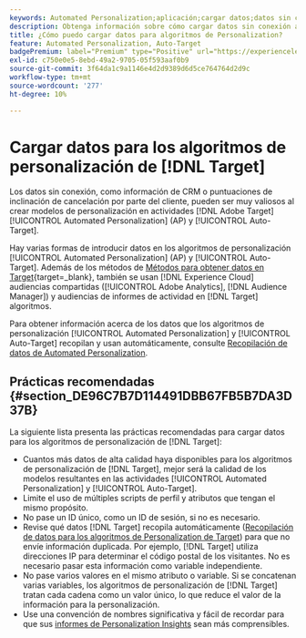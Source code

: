 ```yaml
---
keywords: Automated Personalization;aplicación;cargar datos;datos sin conexión;algoritmo de personalización;segmentación automática;segmentación automática;prácticas recomendadas
description: Obtenga información sobre cómo cargar datos sin conexión al crear modelos de personalización en actividades  [!DNL Adobe Target] [!UICONTROL Automated Personalization] (AP) y [!UICONTROL Auto-Target].
title: ¿Cómo puedo cargar datos para algoritmos de Personalization?
feature: Automated Personalization, Auto-Target
badgePremium: label="Premium" type="Positive" url="https://experienceleague.adobe.com/docs/target/using/introduction/intro.html?lang=es#premium newtab=true" tooltip="Consulte qué se incluye en Target Premium."
exl-id: c750e0e5-8ebd-49a2-9705-05f593aaf0b9
source-git-commit: 3f64da1c9a1146e4d2d9389d6d5ce764764d2d9c
workflow-type: tm+mt
source-wordcount: '277'
ht-degree: 10%

---
```


# Cargar datos para los algoritmos de personalización de [!DNL Target]

Los datos sin conexión, como información de CRM o puntuaciones de inclinación de cancelación por parte del cliente, pueden ser muy valiosos al crear modelos de personalización en actividades [!DNL Adobe Target] [!UICONTROL Automated Personalization] (AP) y [!UICONTROL Auto-Target].

Hay varias formas de introducir datos en los algoritmos de personalización [!UICONTROL Automated Personalization] (AP) y [!UICONTROL Auto-Target]. Además de los métodos de [Métodos para obtener datos en Target](https://experienceleague.adobe.com/docs/target-dev/developer/implementation/methods/methods-to-get-data-into-target.html?lang=es){target=_blank}, también se usan [!DNL Experience Cloud] audiencias compartidas ([!UICONTROL Adobe Analytics], [!DNL Audience Manager]) y audiencias de informes de actividad en [!DNL Target] algoritmos.

Para obtener información acerca de los datos que los algoritmos de personalización [!UICONTROL Automated Personalization] y [!UICONTROL Auto-Target] recopilan y usan automáticamente, consulte [Recopilación de datos de Automated Personalization](/help/main/c-activities/t-automated-personalization/ap-data.md).

## Prácticas recomendadas   {#section_DE96C7B7D114491DBB67FB5B7DA3D37B}

La siguiente lista presenta las prácticas recomendadas para cargar datos para los algoritmos de personalización de [!DNL Target]:

* Cuantos más datos de alta calidad haya disponibles para los algoritmos de personalización de [!DNL Target], mejor será la calidad de los modelos resultantes en las actividades [!UICONTROL Automated Personalization] y [!UICONTROL Auto-Target].
* Limite el uso de múltiples scripts de perfil y atributos que tengan el mismo propósito.
* No pase un ID único, como un ID de sesión, si no es necesario.
* Revise qué datos [!DNL Target] recopila automáticamente ([Recopilación de datos para los algoritmos de Personalization de Target](/help/main/c-activities/t-automated-personalization/ap-data.md)) para que no envíe información duplicada. Por ejemplo, [!DNL Target] utiliza direcciones IP para determinar el código postal de los visitantes. No es necesario pasar esta información como variable independiente.
* No pase varios valores en el mismo atributo o variable. Si se concatenan varias variables, los algoritmos de personalización de [!DNL Target] tratan cada cadena como un valor único, lo que reduce el valor de la información para la personalización.
* Use una convención de nombres significativa y fácil de recordar para que sus [informes de Personalization Insights](/help/main/c-reports/c-personalization-insights-reports/personalization-insights-reports.md#concept_A897070E1EDC403EB84CFB7A6ECAD767) sean más comprensibles.
